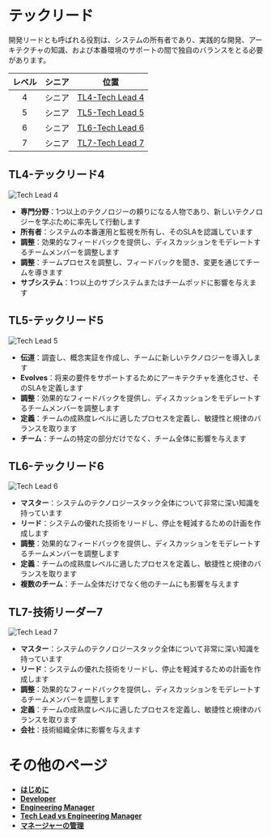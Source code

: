 # テックリード

開発リードとも呼ばれる役割は、システムの所有者であり、実践的な開発、アーキテクチャの知識、および本番環境のサポートの間で独自のバランスをとる必要があります。

|レベル|シニア|位置|
|:---:|:---:|:---:|
|4|シニア|[TL4-Tech Lead 4](#tl4---tech-lead-4)|
|5|シニア|[TL5-Tech Lead 5](#tl5---tech-lead-5)|
|6|シニア|[TL6-Tech Lead 6](#tl6---tech-lead-6)|
|7|シニア|[TL7-Tech Lead 7](#tl7---tech-lead-7)|


## TL4-テックリード4

![Tech Lead 4](/charts/techlead-4.png)

* **専門分野**：1つ以上のテクノロジーの頼りになる人物であり、新しいテクノロジーを学ぶために率先して行動します
* **所有者**：システムの本番運用と監視を所有し、そのSLAを認識しています
* **調整**：効果的なフィードバックを提供し、ディスカッションをモデレートするチームメンバーを調整します
* **調整**：チームプロセスを調整し、フィードバックを聞き、変更を通じてチームを導きます
* **サブシステム**：1つ以上のサブシステムまたはチームポッドに影響を与えます

## TL5-テックリード5

![Tech Lead 5](/charts/techlead-5.png)

* **伝道**：調査し、概念実証を作成し、チームに新しいテクノロジーを導入します
* **Evolves**：将来の要件をサポートするためにアーキテクチャを進化させ、そのSLAを定義します
* **調整**：効果的なフィードバックを提供し、ディスカッションをモデレートするチームメンバーを調整します
* **定義**：チームの成熟度レベルに適したプロセスを定義し、敏捷性と規律のバランスを取ります
* **チーム**：チームの特定の部分だけでなく、チーム全体に影響を与えます

## TL6-テックリード6

![Tech Lead 6](/charts/techlead-6.png)

* **マスター**：システムのテクノロジースタック全体について非常に深い知識を持っています
* **リード**：システムの優れた技術をリードし、停止を軽減するための計画を作成します
* **調整**：効果的なフィードバックを提供し、ディスカッションをモデレートするチームメンバーを調整します
* **定義**：チームの成熟度レベルに適したプロセスを定義し、敏捷性と規律のバランスを取ります
* **複数のチーム**：チーム全体だけでなく他のチームにも影響を与えます

## TL7-技術リーダー7

![Tech Lead 7](/charts/techlead-7.png)

* **マスター**：システムのテクノロジースタック全体について非常に深い知識を持っています
* **リード**：システムの優れた技術をリードし、停止を軽減するための計画を作成します
* **調整**：効果的なフィードバックを提供し、ディスカッションをモデレートするチームメンバーを調整します
* **定義**：チームの成熟度レベルに適したプロセスを定義し、敏捷性と規律のバランスを取ります
* **会社**：技術組織全体に影響を与えます

# その他のページ

* [**はじめに**](README.md)
* [**Developer**](Developer.md)
* [**Engineering Manager**](EngineeringManager.md)
* [**Tech Lead vs Engineering Manager**](TechLead-EngineeringManager.md)
* [**マネージャーの管理**](Managing-Managers.md)

